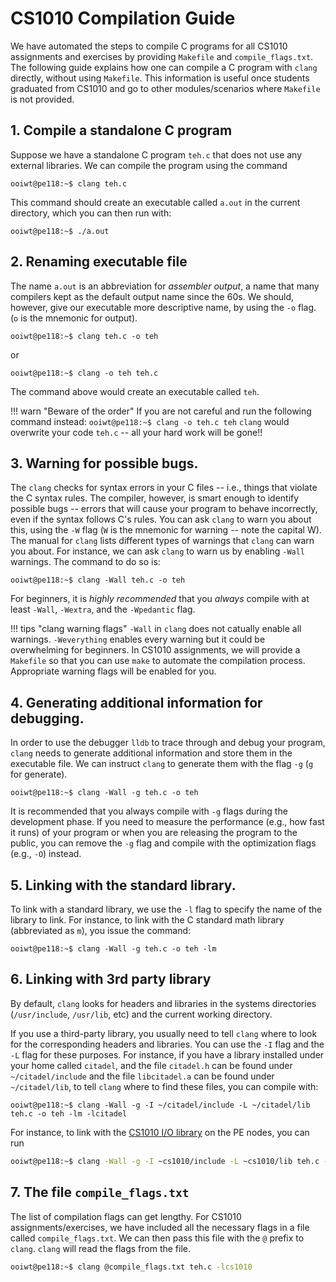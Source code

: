 # CS1010 Compilation Guide

We have automated the steps to compile C programs for all CS1010 assignments and exercises by providing `Makefile` and `compile_flags.txt`.  The following guide explains how one can compile a C program with `clang` directly, without using `Makefile`.  This information is useful once students graduated from CS1010 and go to other modules/scenarios where `Makefile` is not provided.

## 1. Compile a standalone C program

Suppose we have a standalone C program `teh.c` that does not use any external libraries.  We can compile the program using the command

```
ooiwt@pe118:~$ clang teh.c
```

This command should create an executable called `a.out` in the current directory, which you can then run with:

```
ooiwt@pe118:~$ ./a.out
```

## 2. Renaming executable file

The name `a.out` is an abbreviation for _assembler output_, a name that many compilers kept as the default output name since the 60s.  We should, however, give our executable more descriptive name, by using the `-o` flag.  (`o` is the mnemonic for output).

```
ooiwt@pe118:~$ clang teh.c -o teh
```

or

```
ooiwt@pe118:~$ clang -o teh teh.c
```

The command above would create an executable called `teh`.

!!! warn "Beware of the order"
    If you are not careful and run the following command instead:
	```
	ooiwt@pe118:~$ clang -o teh.c teh
	```
	`clang` would overwrite your code `teh.c` -- all your hard work will be gone!!

## 3. Warning for possible bugs.

The `clang` checks for syntax errors in your C files -- i.e., things that violate the C syntax rules.  The compiler, however, is smart enough to identify possible bugs -- errors that will cause your program to behave incorrectly, even if the syntax follows C's rules.  You can ask `clang` to warn you about this, using the `-W` flag (`W` is the mnemonic for warning -- note the capital W).  The manual for `clang` lists different types of warnings that `clang` can warn you about.  For instance, we can ask `clang` to warn us by enabling `-Wall` warnings.  The command to do so is:

```
ooiwt@pe118:~$ clang -Wall teh.c -o teh
```

For beginners, it is _highly recommended_ that you _always_ compile with at least `-Wall`, `-Wextra`, and the `-Wpedantic` flag.

!!! tips "clang warning flags"
    `-Wall` in `clang` does not catually enable all warnings.
	`-Weverything` enables every warning but it could be overwhelming
	for beginners.   In CS1010 assignments, we will provide a `Makefile`
	so that you can use `make` to automate the compilation process. 
	Appropriate warning flags will be enabled for you.

## 4. Generating additional information for debugging.

In order to use the debugger `lldb` to trace through and debug your program, `clang` needs to generate additional information and store them in the executable file.  We can instruct `clang` to generate them with the flag `-g` (`g` for generate).  

```
ooiwt@pe118:~$ clang -Wall -g teh.c -o teh
```

It is recommended that you always compile with `-g` flags during the development phase.  If you need to measure the performance (e.g., how fast it runs) of your program or when you are releasing the program to the public, you can remove the `-g` flag and compile with the optimization flags (e.g., `-O`) instead.  

## 5. Linking with the standard library.

To link with a standard library, we use the `-l` flag to specify the name of the library to link.  For instance, to link with the C standard math library (abbreviated as `m`), you issue the command:

```
ooiwt@pe118:~$ clang -Wall -g teh.c -o teh -lm
```

## 6. Linking with 3rd party library

By default, `clang` looks for headers and libraries in the systems directories (`/usr/include`, `/usr/lib`, etc) and the current working directory.  

If you use a third-party library, you usually need to tell `clang` where to look for the corresponding headers and libraries.  You can use the `-I` flag and the `-L` flag for these purposes. For instance, if you have a library installed under your home called `citadel`, and the file `citadel.h` can be found under `~/citadel/include` and the file `libcitadel.a` can be found under `~/citadel/lib`, to tell `clang` where to find these files, you can compile with:

```
ooiwt@pe118:~$ clang -Wall -g -I ~/citadel/include -L ~/citadel/lib teh.c -o teh -lm -lcitadel
```

For instance, to link with the [CS1010 I/O library](library.md) on the PE nodes, you can run
```bash
ooiwt@pe118:~$ clang -Wall -g -I ~cs1010/include -L ~cs1010/lib teh.c -lcs1010
```

## 7. The file `compile_flags.txt`

The list of compilation flags can get lengthy.  For CS1010 assignments/exercises, we have included all the necessary flags in a file called `compile_flags.txt`.  We can then pass this file with the `@` prefix to `clang`.  `clang` will read the flags from the file.

```bash
ooiwt@pe118:~$ clang @compile_flags.txt teh.c -lcs1010
```
